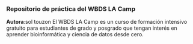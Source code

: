 ### Repositorio de práctica del WBDS LA Camp

**Autora**:sol touzon
El WBDS LA Camp es un curso de formación intensivo gratuito para 
estudiantes de grado y posgrado que tengan interés en aprender 
bioinformática y ciencia de datos desde cero.
